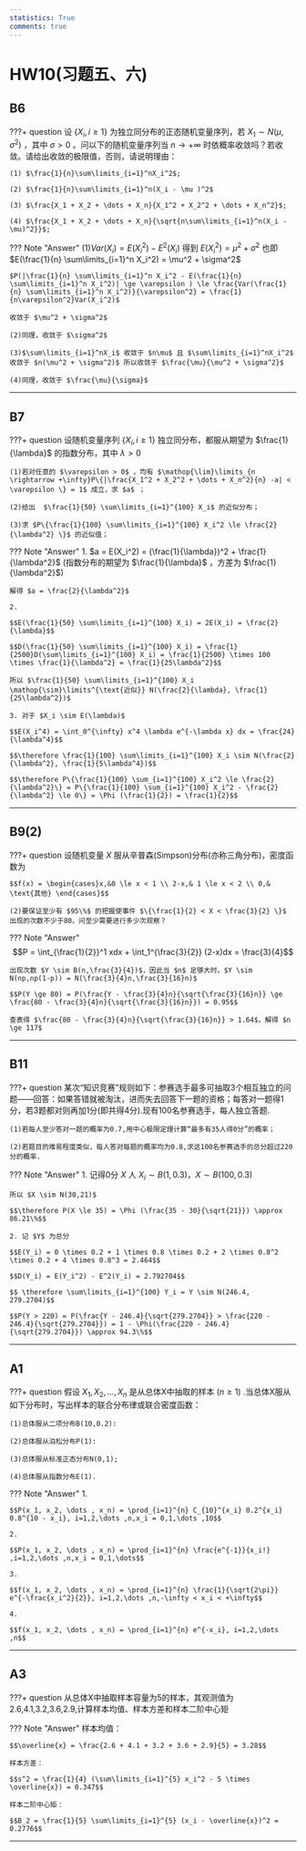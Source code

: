 ```yaml
---
statistics: True
comments: true
---
```


# HW10(习题五、六)

## B6

???+ question
    设 $\{X_i,i \ge 1\}$ 为独立同分布的正态随机变量序列，若 $X_1 \sim N(\mu , \sigma^2)$ ，其中 $\sigma > 0$ 。问以下的随机变量序列当 $n \rightarrow +\infty$ 时依概率收敛吗？若收敛。请给出收敛的极限值，否则，请说明理由：

    (1) $\frac{1}{n}\sum\limits_{i=1}^nX_i^2$;

    (2) $\frac{1}{n}\sum\limits_{i=1}^n(X_i - \mu )^2$

    (3) $\frac{X_1 + X_2 + \dots + X_n}{X_1^2 + X_2^2 + \dots + X_n^2}$;

    (4) $\frac{X_1 + X_2 + \dots + X_n}{\sqrt{n\sum\limits_{i=1}^n(X_i - \mu)^2}}$;

??? Note "Answer"
    (1)$Var(X_i) = E(X_i^2) - E^2(X_i)$ 得到 $E(X_i^2) = \mu^2 + \sigma^2$ 也即 $E(\frac{1}{n} \sum\limits_{i=1}^n X_i^2) = \mu^2 + \sigma^2$

    $P(|\frac{1}{n} \sum\limits_{i=1}^n X_i^2 - E(\frac{1}{n} \sum\limits_{i=1}^n X_i^2)| \ge \varepsilon ) \le \frac{Var(\frac{1}{n} \sum\limits_{i=1}^n X_i^2)}{\varepsilon^2} = \frac{1}{n\varepsilon^2}Var(X_i^2)$

    收敛于 $\mu^2 + \sigma^2$

    (2)同理，收敛于 $\sigma^2$

    (3)$\sum\limits_{i=1}^nX_i$ 收敛于 $n\mu$ 且 $\sum\limits_{i=1}^nX_i^2$ 收敛于 $n(\mu^2 + \sigma^2)$ 所以收敛于 $\frac{\mu}{\mu^2 + \sigma^2}$

    (4)同理，收敛于 $\frac{\mu}{\sigma}$

---

## B7

???+ question
    设随机变量序列 $\{X_i,i \ge 1\}$ 独立同分布，都服从期望为 $\frac{1}{\lambda}$ 的指数分布，其中 $\lambda > 0$

    (1)若对任意的 $\varepsilon > 0$ ，均有 $\mathop{\lim}\limits_{n \rightarrow +\infty}P\{|\frac{X_1^2 + X_2^2 + \dots + X_n^2}{n} -a| < \varepsilon \} = 1$ 成立，求 $a$ ；

    (2)给出  $\frac{1}{50} \sum\limits_{i=1}^{100} X_i$ 的近似分布；

    (3)求 $P\{\frac{1}{100} \sum\limits_{i=1}^{100} X_i^2 \le \frac{2}{\lambda^2} \}$ 的近似值；

??? Note "Answer"
    1. $a = E(X_i^2) = (\frac{1}{\lambda})^2 + \frac{1}{\lambda^2}$ (指数分布的期望为 $\frac{1}{\lambda}$ ，方差为 $\frac{1}{\lambda^2}$)

    解得 $a = \frac{2}{\lambda^2}$

    2. 
    
    $$E(\frac{1}{50} \sum\limits_{i=1}^{100} X_i) = 2E(X_i) = \frac{2}{\lambda}$$

    $$D(\frac{1}{50} \sum\limits_{i=1}^{100} X_i) = \frac{1}{2500}D(\sum\limits_{i=1}^{100} X_i) = \frac{1}{2500} \times 100 \times \frac{1}{\lambda^2} = \frac{1}{25\lambda^2}$$

    所以 $\frac{1}{50} \sum\limits_{i=1}^{100} X_i \mathop{\sim}\limits^{\text{近似}} N(\frac{2}{\lambda}, \frac{1}{25\lambda^2})$

    3. 对于 $X_i \sim E(\lambda)$

    $$E(X_i^4) = \int_0^{\infty} x^4 \lambda e^{-\lambda x} dx = \frac{24}{\lambda^4}$$

    $$\therefore \frac{1}{100} \sum\limits_{i=1}^{100} X_i \sim N(\frac{2}{\lambda^2}, \frac{1}{5\lambda^4})$$

    $$\therefore P\{\frac{1}{100} \sum_{i=1}^{100} X_i^2 \le \frac{2}{\lambda^2}\} = P\{\frac{1}{100} \sum_{i=1}^{100} X_i^2 - \frac{2}{\lambda^2} \le 0\} = \Phi (\frac{1}{2}) = \frac{1}{2}$$

---

## B9(2)

???+ question
    设随机变量 $X$ 服从辛普森(Simpson)分布(亦称三角分布)，密度函数为

    $$f(x) = \begin{cases}x,&0 \le x < 1 \\ 2-x,& 1 \le x < 2 \\ 0,& \text{其他} \end{cases}$$

    (2)要保证至少有 $95\%$ 的把握使事件 $\{\frac{1}{2} < X < \frac{3}{2} \}$ 出现的次数不少于80，问至少需要进行多少次观察？

??? Note "Answer"
    $$P = \int_{\frac{1}{2}}^1 xdx + \int_1^{\frac{3}{2}} (2-x)dx = \frac{3}{4}$$

    出现次数 $Y \sim B(n,\frac{3}{4})$，因此当 $n$ 足够大时，$Y \sim N(np,np(1-p)) = N(\frac{3}{4}n,\frac{3}{16}n)$

    $$P(Y \ge 80) = P(\frac{Y - \frac{3}{4}n}{\sqrt{\frac{3}{16}n}} \ge \frac{80 - \frac{3}{4}n}{\sqrt{\frac{3}{16}n}}) = 0.95$$

    查表得 $\frac{80 - \frac{3}{4}n}{\sqrt{\frac{3}{16}n}} > 1.64$，解得 $n \ge 117$

---

## B11

???+ question
    某次“知识竞赛”规则如下：参赛选手最多可抽取3个相互独立的问题——回答：如果答错就被淘汰，进而失去回答下一题的资格；每答对一题得1分，若3题都对则再加1分(即共得4分).现有100名参赛选手，每人独立答题.
    
    (1)若每人至少答对一题的概率为0.7,用中心极限定理计算“最多有35人得0分”的概率；
    
    (2)若题目的难易程度类似，每人答对每题的概率均为0.8,求这100名参赛选手的总分超过220分的概率.

??? Note "Answer"
    1. 记得0分 $X$ 人 $X_i \sim B(1,0.3)$，$X \sim B(100,0.3)$

    所以 $X \sim N(30,21)$

    $$\therefore P(X \le 35) = \Phi (\frac{35 - 30}{\sqrt{21}}) \approx 86.21\%$$

    2. 记 $Y$ 为总分
    
    $$E(Y_i) = 0 \times 0.2 + 1 \times 0.8 \times 0.2 + 2 \times 0.8^2 \times 0.2 + 4 \times 0.8^3 = 2.464$$

    $$D(Y_i) = E(Y_i^2) - E^2(Y_i) = 2.792704$$

    $$ \therefore \sum\limits_{i=1}^{100} Y_i = Y \sim N(246.4, 279.2704)$$

    $$P(Y > 220) = P(\frac{Y - 246.4}{\sqrt{279.2704}} > \frac{220 - 246.4}{\sqrt{279.2704}}) = 1 - \Phi(\frac{220 - 246.4}{\sqrt{279.2704}}) \approx 94.3\%$$


---

## A1

???+ question
    假设 $X_1, X_2, \dots , X_n$ 是从总体X中抽取的样本 $(n \ge 1)$ .当总体X服从如下分布时，写出样本的联合分布律或联合密度函数：

    (1)总体服从二项分布B(10,0.2):

    (2)总体服从泊松分布P(1):

    (3)总体服从标准正态分布N(0,1);

    (4)总体服从指数分布E(1).

??? Note "Answer"
    1. 

    $$P(x_1, x_2, \dots , x_n) = \prod_{i=1}^{n} C_{10}^{x_i} 0.2^{x_i} 0.8^{10 - x_i}, i=1,2,\dots ,n,x_i = 0,1,\dots ,10$$

    2. 

    $$P(x_1, x_2, \dots , x_n) = \prod_{i=1}^{n} \frac{e^{-1}}{x_i!} ,i=1,2,\dots ,n,x_i = 0,1,\dots$$

    3.

    $$f(x_1, x_2, \dots , x_n) = \prod_{i=1}^{n} \frac{1}{\sqrt{2\pi}} e^{-\frac{x_i^2}{2}}, i=1,2,\dots ,n,-\infty < x_i < +\infty$$

    4.

    $$f(x_1, x_2, \dots , x_n) = \prod_{i=1}^{n} e^{-x_i}, i=1,2,\dots ,n$$

---

## A3

???+ question
    从总体X中抽取样本容量为5的样本，其观测值为2.6,4.1,3.2,3.6,2.9,计算样本均值、样本方差和样本二阶中心矩

??? Note "Answer"
    样本均值：

    $$\overline{x} = \frac{2.6 + 4.1 + 3.2 + 3.6 + 2.9}{5} = 3.28$$

    样本方差：

    $$s^2 = \frac{1}{4} (\sum\limits_{i=1}^{5} x_i^2 - 5 \times \overline{x}) = 0.347$$

    样本二阶中心矩：

    $$B_2 = \frac{1}{5} \sum\limits_{i=1}^{5} (x_i - \overline{x})^2 = 0.2776$$

---